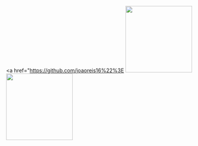 <a href="https://github.com/joaoreis16%22%3E
  <img height="180em" src="https://github-readme-stats.vercel.app/api?username=joaoreis16&theme=tokyonight&show_icons=true" />
  <img height="180em" src="https://github-readme-stats.vercel.app/api/top-langs/?username=joaoreis16&theme=tokyonight&layout=compact" />
</a>
